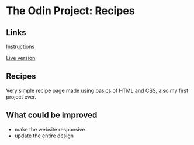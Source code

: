 # The Odin Project: Recipes

## Links
[Instructions](https://www.theodinproject.com/lessons/foundations-recipes)

[Live version](https://itsechi.github.io/odin-recipes/)

## Recipes
Very simple recipe page made using basics of HTML and CSS, also my first project ever. 

## What could be improved
* make the website responsive 
* update the entire design 